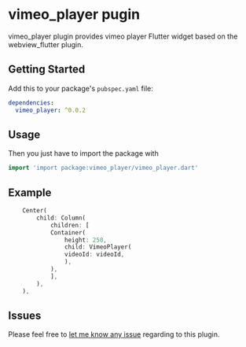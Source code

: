 # vimeo_player pugin

vimeo_player plugin provides vimeo player Flutter widget based on the webview_flutter plugin.

## Getting Started

Add this to your package's `pubspec.yaml` file:

```yaml
dependencies:
  vimeo_player: ^0.0.2
```

## Usage

Then you just have to import the package with

```dart
import 'import package:vimeo_player/vimeo_player.dart'
```

## Example

```dart
    Center(
        child: Column(
            children: [
            Container(
                height: 250,
                child: VimeoPlayer(
                videoId: videoId,
                ),
            ),
            ],
        ),
    ),
```

## Issues

Please feel free to [let me know any issue](https://github.com/prahack/vimeo_player/issues) regarding to this plugin.